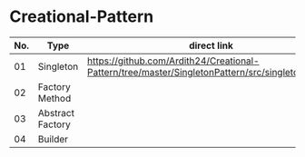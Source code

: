 # Creational-Pattern

No. | Type | direct link
------------ | ------------- | -------------
01 | Singleton | https://github.com/Ardith24/Creational-Pattern/tree/master/SingletonPattern/src/singletonpattern
02 | Factory Method |
03 | Abstract Factory |
04 | Builder |
